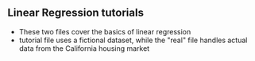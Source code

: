 ## Linear Regression tutorials
  - These two files cover the basics of linear regression
  - tutorial file uses a fictional dataset, while the "real" file handles actual data from the California housing market